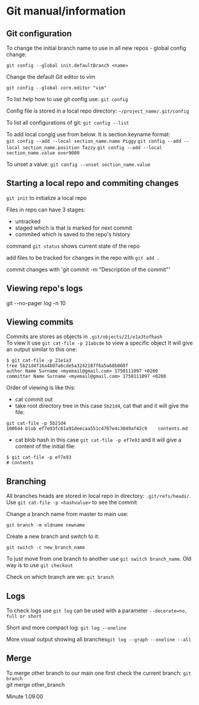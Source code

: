 # Git manual/information  

## Git configuration  

To change the initial branch name to use in all new repos - global config change:  

```
git config --global init.defaultBranch <name>
```

Change the default Git editor to vim

```
git config --global core.editor "vim"
```

To list help how to use git config use: `git config` 

Config file is stored in a local repo directory: `~/project_name/.git/config`  

To list all configurations of git: `git config --list`  

To add local congig use from below. It is section.keyname format:  
`git config --add --local section_name.name Piggy`
`git config --add --local section_name.position Tazzy`
`git config --add --local section_name.value over9000`

To unset a value: `git config --unset section_name.value`

## Starting a local repo and commiting changes  

`git init` to initialize a local repo  

Files in repo can have 3 stages:  
- untracked
- staged which is that is marked for next commit
- commited which is saved to the repo's history

command `git status` shows current state of the repo  

add files to be tracked for changes in the repo with `git add .`

commit changes with 'git commit -m "Description of the commit"'

## Viewing repo's logs

git --no-pager log -n 10

## Viewing commits  

Commits are stores as objects in `.git/objects/21/e1a3tofhash`  
To view it use `git cat-file -p 21abcde` to view a specific object
It will give an output similar to this one:  

```
$ git cat-file -p 21e1a3
tree 5b21d4f16a4b07a6cde5a3242187f6a5a68b060f
author Name Surname <myemail@gmail.com> 1750111097 +0200
committer Name Surname <myemail@gmail.com> 1750111097 +0200
```

Order of viewing is like this:

- cat commit out
- take root directory tree in this case `5b21d4`, cat that and it will give the file:
```
git cat-file -p 5b21d4
100644 blob ef7e93fc61a91deecaa551c4707e4c3049af42c9    contents.md
```
- cat blob hash in this case `git cat-file -p ef7e93` and it will give a content of the initial file:
```
$ git cat-file -p ef7e93
# contents
```

## Branching

All branches heads are stored in local repo in directory: `.git/refs/heads/`.
Use `git cat-file -p <hashvalue>` to see the commit

Change a branch name from master to main use:  

```
git branch -m oldname newname
```

Create a new branch and switch to it:

```
git switch -c new_branch_name
```

To just move from one branch to another use `git switch branch_name`. Old way is to use `git checkout`  

Check on which branch are we: `git branch`  

## Logs  

To check logs use `git log` can be used with a parameter `--decorate=no, full or short`

Short and more compact log: `git log --oneline`  

More visual output showing all branches`git log --graph --oneline --all`

## Merge

To merge other branch to our main one first check the current branch: `git branch`  
git merge other_branch

Minute 1.09.00
